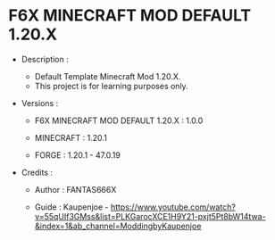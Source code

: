 # F6X MINECRAFT MOD DEFAULT 1.20.X
- Description :

  - Default Template Minecraft Mod 1.20.X.
  - This project is for learning purposes only.

- Versions :

  - F6X MINECRAFT MOD DEFAULT 1.20.X : 1.0.0

  - MINECRAFT : 1.20.1

  - FORGE : 1.20.1 - 47.0.19

- Credits :

  - Author : FANTAS666X

  - Guide : Kaupenjoe - https://www.youtube.com/watch?v=55qUIf3GMss&list=PLKGarocXCE1H9Y21-pxjt5Pt8bW14twa-&index=1&ab_channel=ModdingbyKaupenjoe
